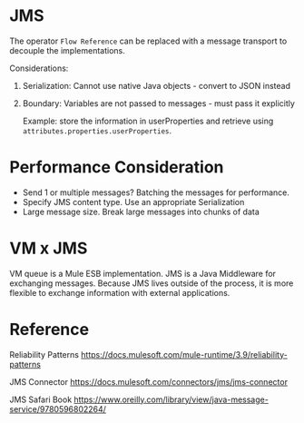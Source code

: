 JMS
====

The operator `Flow Reference` can be replaced with a message transport to
decouple the implementations. 

Considerations:

1. Serialization: Cannot use native Java objects - convert to JSON instead
2. Boundary: Variables are not passed to messages - must pass it explicitly

    Example: store the information in userProperties and retrieve using
    `attributes.properties.userProperties`.


# Performance Consideration #

- Send 1 or multiple messages? Batching the messages for performance.
- Specify JMS content type. Use an appropriate Serialization
- Large message size. Break large messages into chunks of data


# VM x JMS #

VM queue is a Mule ESB implementation. JMS is a Java Middleware for exchanging
messages. Because JMS lives outside of the process, it is more flexible to
exchange information with external applications.

# Reference #

Reliability Patterns
https://docs.mulesoft.com/mule-runtime/3.9/reliability-patterns

JMS Connector
https://docs.mulesoft.com/connectors/jms/jms-connector

JMS Safari Book
https://www.oreilly.com/library/view/java-message-service/9780596802264/
